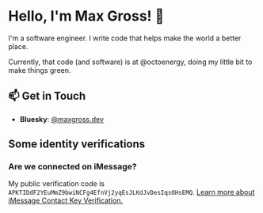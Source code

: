 # Hello, I'm Max Gross! 👋

I'm a software engineer. I write code that helps make the world a better place.

Currently, that code (and software) is at @octoenergy, doing my little bit to make things green.

## 📫 Get in Touch

- **Bluesky**: [@maxgross.dev](https://bsky.app/profile/maxgross.dev)

## Some identity verifications

### Are we connected on iMessage? 

My public verification code is `APKTIDdF2YEuMmZ9bwiNCFg4EfnVj2yqEsJLKdJvDesIqsOHsEMQ`. [Learn more about iMessage Contact Key Verification.](https://support.apple.com/en-us/118246)
